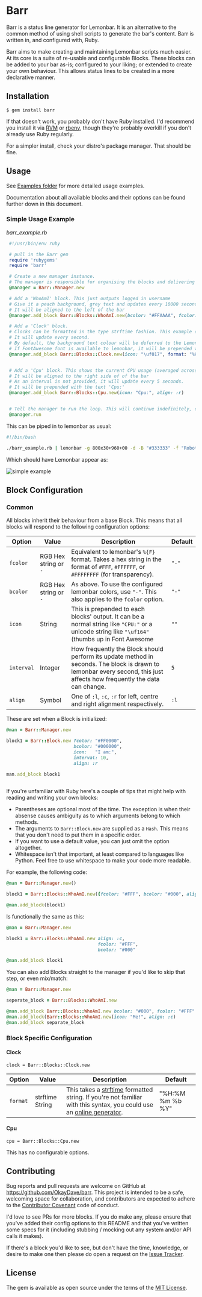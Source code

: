 # Barr

Barr is a status line generator for Lemonbar. It is an alternative to the common method of using shell scripts to generate the bar's content. Barr is written in, and configured with, Ruby.

Barr aims to make creating and maintaining Lemonbar scripts much easier. At its core is a suite of re-usable and configurable Blocks. These blocks can be added to your bar as-is; configured to your liking; or extended to create your own behaviour. This allows status lines to be created in a more declarative manner. 

## Installation

    $ gem install barr

If that doesn't work, you probably don't have Ruby installed. I'd recommend you install it via [RVM](http://rvm.io) or [rbenv](https://github.com/rbenv/rbenv), though they're probably overkill if you don't already use Ruby regularly.

For a simpler install, check your distro's package manager. That should be fine.

## Usage

See [Examples folder](http://github.com/okaydave/barr/tree/master/examples) for more detailed usage examples.

Documentation about all available blocks and their options can be found further down in this document.

### Simple Usage Example 

*barr_example.rb*
```ruby
 #!/usr/bin/env ruby

 # pull in the Barr gem
 require 'rubygems'
 require 'barr'

 # Create a new manager instance.
 # The manager is responsible for organising the blocks and delivering their output to lemonbar
 @manager = Barr::Manager.new

 # Add a 'WhoAmI' block. This just outputs logged in username
 # Give it a peach background, grey text and updates every 10000 seconds
 # It will be aligned to the left of the bar
 @manager.add_block Barr::Blocks::WhoAmI.new(bcolor: "#FFAAAA", fcolor: "#333333", interval: 10000)

 # Add a 'Clock' block.
 # Clocks can be formatted in the type strftime fashion. This example outputs the current Hour and Minute
 # It will update every second.
 # By default, the background text colour will be deferred to the Lemonbar config
 # If FontAwesome font is available to lemonbar, it will be prepended with a clock icon.
 @manager.add_block Barr::Blocks::Clock.new(icon: "\uf017", format: "%H:%M", align: :c, interval: 1)


 # Add a 'Cpu' block. This shows the current CPU usage (averaged across all cores if present)
 # It will be aligned to the right side of of the bar
 # As an interval is not provided, it will update every 5 seconds.
 # It will be prepended with the text 'Cpu:'
 @manager.add_block Barr::Blocks::Cpu.new(icon: "Cpu:", align: :r)


 # Tell the manager to run the loop. This will continue indefinitely, outputing the data ready to be piped in to lemonbar.
 @manager.run
```

This can be piped in to lemonbar as usual:

```bash
#!/bin/bash

./barr_example.rb | lemonbar -g 800x30+960+00 -d -B "#333333" -f "Roboto Mono Medium:size=11" -f "Font Awesome:size=11" | sh
```

Which should have Lemonbar appear as: 

![simple example](http://i.imgur.com/r4dtoqm.png)


## Block Configuration 

### Common

All blocks inherit their behaviour from a base Block. This means that all blocks will respond to the following configuration options:

| Option | Value | Description | Default |
| ------ | ----- | ----------- | ------- |
| `fcolor` | RGB Hex string or `-` | Equivalent to lemonbar's `%{F}` format. Takes a hex string in the format of `#FFF`, `#FFFFFF`, or `#FFFFFFFF` (for transparency). | `"-"` |
| `bcolor` | RGB Hex string or `-` | As above. To use the configured lemonbar colors, use `"-"`. This also applies to the `fcolor` option. | `"-"` |
| `icon`   | String | This is prepended to each blocks' output. It can be a normal string like `"CPU:"` or a unicode string like `"\uf164"` (thumbs up in Font Awesome | `""` |
| `interval` | Integer | How frequently the Block should perform its update method in seconds. The block is drawn to lemonbar every second, this just affects how frequently the data can change.  | `5` |
| `align` | Symbol | One of `:l`, `:c`, `:r` for left, centre and right alignment respectively. | `:l` |
 
These are set when a Block is initialized:
 
```ruby 
@man = Barr::Manager.new

block1 = Barr::Block.new fcolor: "#FF0000",
                         bcolor: "#000000",
                         icon:   "I am:",
                         interval: 10, 
                         align: :r

man.add_block block1
 
```

If you're unfamiliar with Ruby here's a couple of tips that might help with reading and writing your own blocks:

* Parentheses are optional most of the time. The exception is when their absense causes ambiguity as to which arguments belong to which methods. 
* The arguments to `Barr::Block.new` are supplied as a `Hash`. This means that you don't need to put them in a specific order. 
* If you want to use a default value, you can just omit the option altogether.
* Whitespace isn't that important, at least compared to languages like Python. Feel free to use whitespace to make your code more readable.

For example, the following code:

```ruby 
@man = Barr::Manager.new()

block1 = Barr::Blocks::WhoAmI.new({fcolor: "#FFF", bcolor: "#000", align: :c})

@man.add_block(block1)

```
 
Is functionally the same as this:

```ruby 
@man = Barr::Manager.new 

block1 = Barr::Blocks::WhoAmI.new align: :c,
                                  fcolor: "#FFF",
                                  bcolor: "#000"

@man.add_block block1

```

You can also add Blocks straight to the manager if you'd like to skip that step, or even mix/match:

```ruby 
@man = Barr::Manager.new 

seperate_block = Barr::Blocks::WhoAmI.new 

@man.add_block Barr::Blocks::WhoAmI.new bcolor: "#000", fcolor: "#FFF"
@man.add_block(Barr::Blocks::WhoAmI.new(icon: "Me!", align: :c)
@man.add_block separate_block 
```


### Block Specific Configuration

#### Clock 

`clock = Barr::Blocks::Clock.new`

| Option | Value | Description | Default |
| --- | --- | --- | --- | 
| `format` | strftime String | This takes a [strftime](http://ruby-doc.org/core-2.2.0/Time.html#method-i-strftime) formatted string. If you're not familiar with this syntax, you could use an [online generator](http://www.foragoodstrftime.com/).  | "%H:%M %m %b %Y" |

#### Cpu 

`cpu = Barr::Blocks::Cpu.new` 
 
This has no configurable options.
 

 
## Contributing

Bug reports and pull requests are welcome on GitHub at https://github.com/OkayDave/barr. This project is intended to be a safe, welcoming space for collaboration, and contributors are expected to adhere to the [Contributor Covenant](http://contributor-covenant.org) code of conduct.

I'd love to see PRs for more blocks. If you do make any, please ensure that you've added their config options to this README and that you've written some specs for it (including stubbing / mocking out any system and/or API calls it makes). 

If there's a block you'd like to see, but don't have the time, knowledge, or desire to make one then please do open a request on the [Issue Tracker](https://github.com/OkayDave/barr/issues).

## License

The gem is available as open source under the terms of the [MIT License](http://opensource.org/licenses/MIT).

